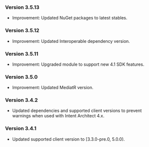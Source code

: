 ### Version 3.5.13

- Improvement: Updated NuGet packages to latest stables.

### Version 3.5.12

- Improvement: Updated Interoperable dependency version.

### Version 3.5.11

- Improvement: Upgraded module to support new 4.1 SDK features.

### Version 3.5.0

- Improvement: Updated MediatR version.

### Version 3.4.2

- Updated dependencies and supported client versions to prevent warnings when used with Intent Architect 4.x.

### Version 3.4.1

- Updated supported client version to [3.3.0-pre.0, 5.0.0).
